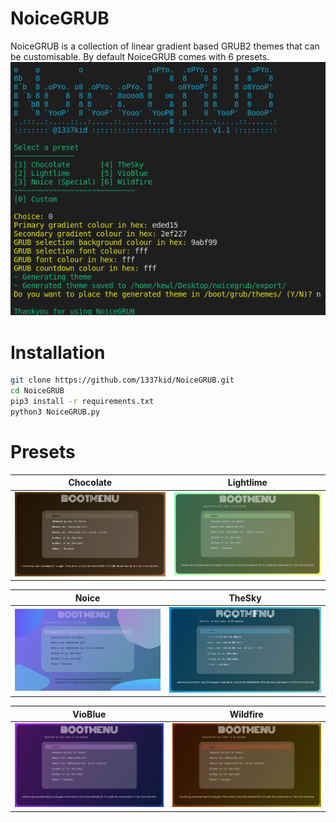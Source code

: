 # NoiceGRUB
NoiceGRUB is a collection of linear gradient based GRUB2 themes that can be customisable. By default NoiceGRUB comes with 6 presets.
![Alt text](img/screenshot.png)
# Installation
```bash
git clone https://github.com/1337kid/NoiceGRUB.git
cd NoiceGRUB
pip3 install -r requirements.txt
python3 NoiceGRUB.py
```
# Presets
| Chocolate|Lightlime|
:-:|:-:
| ![](img/1.png "Chocolate") | ![](img/2.png "Lightlime") |

| Noice|TheSky|
:-:|:-:
| ![](img/3.png "Noice") | ![](img/4.png "TheSky") |

| VioBlue|Wildfire|
:-:|:-:
| ![](img/5.png "VioBlue") | ![](img/6.png "Wildfire") |
